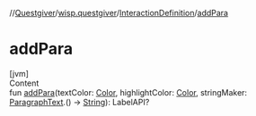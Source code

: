 //[Questgiver](../../index.md)/[wisp.questgiver](../index.md)/[InteractionDefinition](index.md)/[addPara](add-para.md)



# addPara  
[jvm]  
Content  
fun [addPara](add-para.md)(textColor: [Color](https://docs.oracle.com/javase/8/docs/api/java/awt/Color.html), highlightColor: [Color](https://docs.oracle.com/javase/8/docs/api/java/awt/Color.html), stringMaker: [ParagraphText](../-paragraph-text/index.md).() -> [String](https://kotlinlang.org/api/latest/jvm/stdlib/kotlin/-string/index.html)): LabelAPI?  



